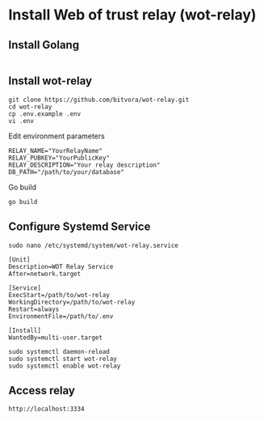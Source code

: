 # Install Web of trust relay (wot-relay)

## Install Golang
~~~

~~~

## Install wot-relay
~~~
git clone https://github.com/bitvora/wot-relay.git
cd wot-relay
cp .env.example .env
vi .env
~~~
Edit environment parameters
~~~
RELAY_NAME="YourRelayName"
RELAY_PUBKEY="YourPublicKey"
RELAY_DESCRIPTION="Your relay description"
DB_PATH="/path/to/your/database"
~~~
Go build
~~~
go build
~~~

## Configure Systemd Service
~~~
sudo nano /etc/systemd/system/wot-relay.service
~~~

~~~
[Unit]
Description=WOT Relay Service
After=network.target

[Service]
ExecStart=/path/to/wot-relay
WorkingDirectory=/path/to/wot-relay
Restart=always
EnvironmentFile=/path/to/.env

[Install]
WantedBy=multi-user.target
~~~
~~~
sudo systemctl daemon-reload
sudo systemctl start wot-relay
sudo systemctl enable wot-relay
~~~

## Access relay
~~~
http://localhost:3334
~~~
